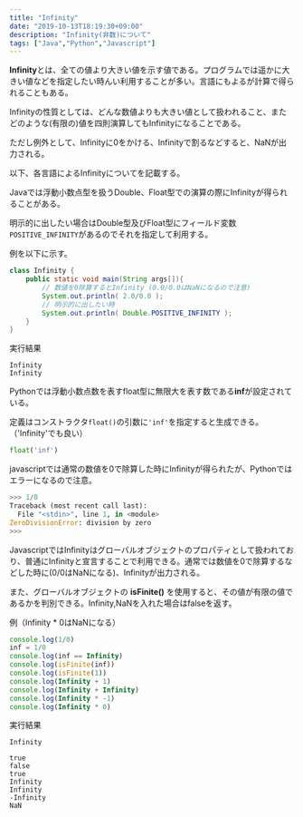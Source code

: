 ```yaml
---
title: "Infinity"
date: "2019-10-13T18:19:30+09:00"
description: "Infinity(非数)について"
tags: ["Java","Python","Javascript"]
---
```


**Infinity**とは、全ての値より大きい値を示す値である。プログラムでは遥かに大きい値などを指定したい時んい利用することが多い。言語にもよるが計算で得られることもある。

Infinityの性質としては、どんな数値よりも大きい値として扱われること、またどのような(有限の)値を四則演算してもInfinityになることである。

ただし例外として、Infinityに0をかける、Infinityで割るなどすると、NaNが出力される。

以下、各言語によるInfinityについてを記載する。

<div class="note_content_by_programming_language" id="note_content_Java">

Javaでは浮動小数点型を扱うDouble、Float型での演算の際にInfinityが得られることがある。

明示的に出したい場合はDouble型及びFloat型にフィールド変数```POSITIVE_INFINITY```があるのでそれを指定して利用する。

例を以下に示す。

```java
class Infinity {
    public static void main(String args[]){
        // 数値を0除算するとInfinity (0.0/0.0はNaNになるので注意)
        System.out.println( 2.0/0.0 );
        // 明示的に出したい時
        System.out.println( Double.POSITIVE_INFINITY );
    }
}
```

実行結果

```
Infinity
Infinity
```

</div>
<div class="note_content_by_programming_language" id="note_content_Python">

Pythonでは浮動小数点数を表すfloat型に無限大を表す数である**inf**が設定されている。

定義はコンストラクタ```float()```の引数に```'inf'```を指定すると生成できる。（'Infinity'でも良い）

```python
float('inf')
```

javascriptでは通常の数値を0で除算した時にInfinityが得られたが、Pythonではエラーになるので注意。

```python
>>> 1/0
Traceback (most recent call last):
  File "<stdin>", line 1, in <module>
ZeroDivisionError: division by zero
>>> 
```

</div>
<div class="note_content_by_programming_language" id="note_content_Javascript">

JavascriptではInfinityはグローバルオブジェクトのプロパティとして扱われており、普通にInfinityと宣言することで利用できる。通常では数値を0で除算するなどした時に(0/0はNaNになる)、Infinityが出力される。

また、グローバルオブジェクトの **isFinite()** を使用すると、その値が有限の値であるかを判別できる。Infinity,NaNを入れた場合はfalseを返す。

例（Infinity * 0はNaNになる）

```javascript
console.log(1/0)
inf = 1/0
console.log(inf == Infinity)
console.log(isFinite(inf))
console.log(isFinite(1))
console.log(Infinity + 1)
console.log(Infinity + Infinity)
console.log(Infinity * -1)
console.log(Infinity * 0)
```

実行結果

```
Infinity

true
false
true
Infinity
Infinity
-Infinity
NaN
```

</div>
